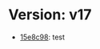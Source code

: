 # Version: v17

* [15e8c98](https://github.com/VictoriaSko/unit-demo-cra/commit/15e8c98784eff574e60717c833c2473ef966d676): test
